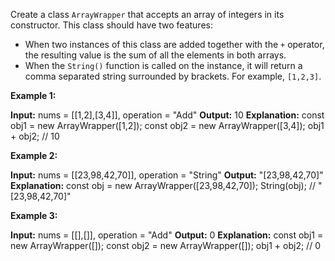 Create a class `ArrayWrapper`  that accepts an array of integers in its constructor. This class should have two features:

-   When two instances of this class are added together with the `+` operator, the resulting value is the sum of all the elements in both arrays.
-   When the `String()` function is called on the instance, it will return a comma separated string surrounded by brackets. For example,  `[1,2,3]`.

**Example 1:**

**Input:** nums = [[1,2],[3,4]], operation = "Add"
**Output:** 10
**Explanation:**
const obj1 = new ArrayWrapper([1,2]);
const obj2 = new ArrayWrapper([3,4]);
obj1 + obj2; // 10

**Example 2:**

**Input:** nums = [[23,98,42,70]], operation = "String"
**Output:** "[23,98,42,70]"
**Explanation:**
const obj = new ArrayWrapper([23,98,42,70]);
String(obj); // "[23,98,42,70]"

**Example 3:**

**Input:** nums = [[],[]], operation = "Add"
**Output:** 0
**Explanation:**
const obj1 = new ArrayWrapper([]);
const obj2 = new ArrayWrapper([]);
obj1 + obj2; // 0
